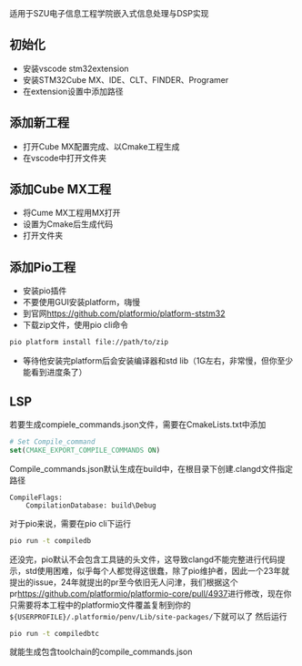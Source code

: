 适用于SZU电子信息工程学院嵌入式信息处理与DSP实现

## 初始化
- 安装vscode stm32extension
- 安装STM32Cube MX、IDE、CLT、FINDER、Programer
- 在extension设置中添加路径

## 添加新工程
- 打开Cube MX配置完成、以Cmake工程生成
- 在vscode中打开文件夹

## 添加Cube MX工程
- 将Cume MX工程用MX打开
- 设置为Cmake后生成代码
- 打开文件夹

## 添加Pio工程
- 安装pio插件
- 不要使用GUI安装platform，嗨慢
- 到官网<https://github.com/platformio/platform-ststm32>
- 下载zip文件，使用pio cli命令
```bash
pio platform install file://path/to/zip
```
- 等待他安装完platform后会安装编译器和std lib（1G左右，非常慢，但你至少能看到进度条了）

## LSP
若要生成compiele_commands.json文件，需要在CmakeLists.txt中添加
```cmake
# Set Compile_command
set(CMAKE_EXPORT_COMPILE_COMMANDS ON)
```
Compile_commands.json默认生成在build中，在根目录下创建.clangd文件指定路径
```
CompileFlags:
    CompilationDatabase: build\Debug
```
对于pio来说，需要在pio cli下运行
```bash
pio run -t compiledb
```
还没完，pio默认不会包含工具链的头文件，这导致clangd不能完整进行代码提示，std使用困难，似乎每个人都觉得这很蠢，除了pio维护者，因此一个23年就提出的issue，24年就提出的pr至今依旧无人问津，我们根据这个pr<https://github.com/platformio/platformio-core/pull/4937>进行修改，现在你只需要将本工程中的platformio文件覆盖复制到你的`${USERPROFILE}/.platformio/penv/Lib/site-packages/`下就可以了
然后运行
```bash
pio run -t compiledbtc
```
就能生成包含toolchain的compile_commands.json